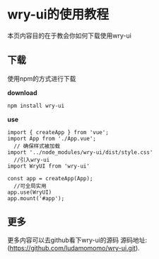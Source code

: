 # wry-ui的使用教程

本页内容目的在于教会你如何下载使用wry-ui

## 下载
使用npm的方式进行下载

**download**

````md
npm install wry-ui
````

**use**

```js{4}
import { createApp } from 'vue';
import App from './App.vue';
  // 确保样式被加载
import '../node_modules/wry-ui/dist/style.css'
  //引入wry-ui
import WryUI from 'wry-ui'

const app = createApp(App);
  //可全局实用
app.use(WryUI)
app.mount('#app');

```


## 更多
更多内容可以去github看下wry-ui的源码
源码地址:(https://github.com/ludamomomo/wry-ui.git).
